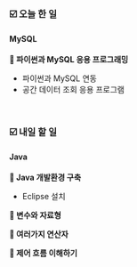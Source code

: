 ### ☑️  오늘 한 일
#### MySQL
<strong>📌 파이썬과 MySQL 응용 프로그래밍</strong>
  - 파이썬과 MySQL 연동
  - 공간 데이터 조회 응용 프로그램

<br>

### ☑️  내일 할 일
#### Java
<strong>📌 Java 개발환경 구축</strong>
  - Eclipse 설치

<strong>📌 변수와 자료형</strong>

<strong>📌 여러가지 연산자</strong>

<strong>📌 제어 흐름 이해하기</strong>

<br>